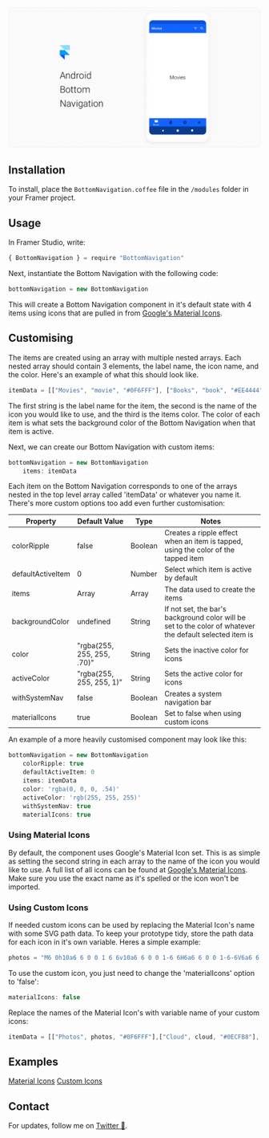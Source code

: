 ![Header](github-header.gif)

## Installation
To install, place the `BottomNavigation.coffee` file in the `/modules` folder in your Framer project.

## Usage
In Framer Studio, write:
```javascript
{ BottomNavigation } = require "BottomNavigation"
```

Next, instantiate the Bottom Navigation with the following code:
```javascript
bottomNavigation = new BottomNavigation
```

This will create a Bottom Navigation component in it's default state with 4 items using icons that are pulled in from <a href="https://material.io/icons/">Google's Material Icons</a>.

## Customising
The items are created using an array with multiple nested arrays. Each nested array should contain 3 elements, the label name, the icon name, and the color. Here's an example of what this should look like.

```javascript
itemData = [["Movies", "movie", "#0F6FFF"], ["Books", "book", "#EE4444"], ["Music", "album", "#7143E5"], ["Favorites", "star", "#FF5722"]]
```

The first string is the label name for the item, the second is the name of the icon you would like to use, and the third is the items color. The color of each item is what sets the background color of the Bottom Navigation when that item is active.

Next, we can create our Bottom Navigation with custom items:

```javascript
bottomNavigation = new BottomNavigation
	items: itemData
```

Each item on the Bottom Navigation corresponds to one of the arrays nested in the top level array called 'itemData' or whatever you name it. There's more custom options too add even further customisation:

| Property | Default Value | Type | Notes
| ------------- | ------------- | ------------- | ------------- |
| colorRipple | false | Boolean | Creates a ripple effect when an item is tapped, using the color of the tapped item |
| defaultActiveItem | 0 | Number | Select which item is active by default |
| items | Array | Array | The data used to create the items |
| backgroundColor | undefined | String | If not set, the bar's background color will be set to the color of whatever the default selected item is |
| color | "rgba(255, 255, 255, .70)" | String | Sets the inactive color for icons |
| activeColor | "rgba(255, 255, 255, 1)" | String | Sets the active color for icons |
| withSystemNav | false | Boolean | Creates a system navigation bar |
| materialIcons | true | Boolean | Set to false when using custom icons |

An example of a more heavily customised component may look like this:

```javascript
bottomNavigation = new BottomNavigation
	colorRipple: true
	defaultActiveItem: 0
	items: itemData
	color: 'rgba(0, 0, 0, .54)'
	activeColor: 'rgb(255, 255, 255)'
	withSystemNav: true
	materialIcons: true
```

### Using Material Icons
By default, the component uses Google's Material Icon set. This is as simple as setting the second string in each array to the name of the icon you would like to use.
A full list of all icons can be found at <a href="https://material.io/icons/">Google's Material Icons</a>. Make sure you use the exact name as it's spelled or the icon won't be imported.

### Using Custom Icons
If needed custom icons can be used by replacing the Material Icon's name with some SVG path data. To keep your prototype tidy, store the path data for each icon in it's own variable. Heres a simple example:

```javascript
photos = "M6 0h10a6 6 0 0 1 6 6v10a6 6 0 0 1-6 6H6a6 6 0 0 1-6-6V6a6 6 0 0 1 6-6zm0 2a4 4 0 0 0-4 4v10a4 4 0 0 0 4 4h10a4 4 0 0 0 4-4V6a4 4 0 0 0-4-4H6zm9.99 8.223a5 5 0 1 1-9.893 1.467 5 5 0 0 1 9.892-1.467zM11.482 7.99a3 3 0 1 0-.88 5.935 3 3 0 0 0 .88-5.935z"
```

To use the custom icon, you just need to change the 'materialIcons' option to 'false':

```javascript
materialIcons: false
```

Replace the names of the Material Icon's with variable name of your custom icons:

```javascript
itemData = [["Photos", photos, "#0F6FFF"],["Cloud", cloud, "#0ECFB8"], ["Explore", compass, "#8920E6"], ["Camera", camera, "#F5A613"]]
```

## Examples
<a href="https://framer.cloud/YzeNA">Material Icons</a>
<a href="https://framer.cloud/WnsJS">Custom Icons</a>


## Contact
For updates, follow me on <a href="https://twitter.com/johnmpsherwin">Twitter 👋</a>.
